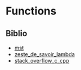 # Functions

## Biblio

- [mst](https://web.mst.edu/~nmjxv3/articles/lambdas.html)
- [zeste_de_savoir_lambda](https://zestedesavoir.com/tutoriels/822/la-programmation-en-c-moderne/decoupons-tout-ca/des-fonctions-somme-toute-lambda/)
- [stack_overflow_c_cpp](https://stackoverflow.com/questions/4324763/can-we-have-functions-inside-functions-in-c)
